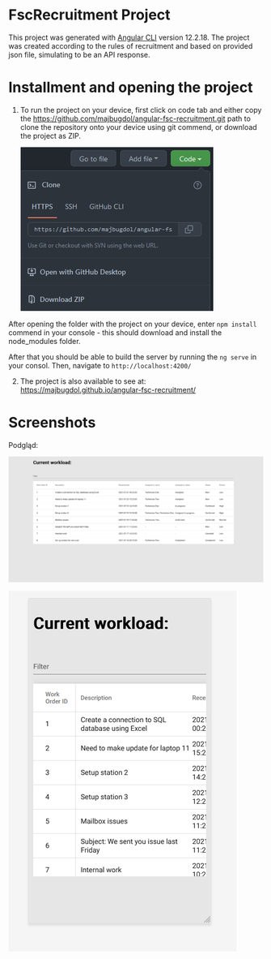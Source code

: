 # FscRecruitment Project

This project was generated with [Angular CLI](https://github.com/angular/angular-cli) version 12.2.18.
The project was created according to the rules of recruitment and based on provided json file, simulating to be an API response.

# Installment and opening the project

1. To run the project on your device, first click on code tab and either copy the https://github.com/majbugdol/angular-fsc-recruitment.git path to clone the repository onto your device using git commend, or download the project as ZIP.

   ![Alt text](/./src/assets/readme%20screenshots/github-screenshot.png?raw=true "Github")

After opening the folder with the project on your device, enter `npm install` commend in your console - this should download and install the node_modules folder.

After that you should be able to build the server by running the `ng serve` in your consol. Then, navigate to `http://localhost:4200/`

2. The project is also available to see at: https://majbugdol.github.io/angular-fsc-recruitment/

# Screenshots

Podgląd:

![Alt text](/./src/assets/readme%20screenshots/desktop-screenshot.png?raw=true "Desktop-screenshot")

![Alt text](/./src/assets/readme%20screenshots/mobile-screenshot.png?raw=true "Mobile-screenshot")
